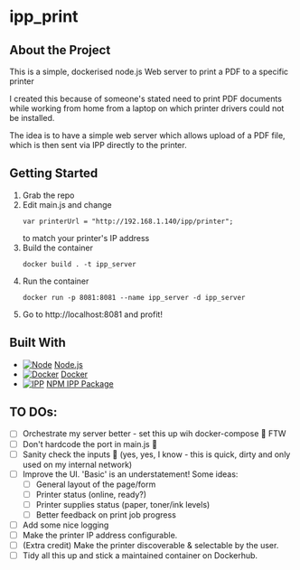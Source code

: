 # ipp_print
## About the Project

This is a simple, dockerised node.js Web server to print a PDF to a specific printer

I created this because of someone's stated need to print PDF documents while working from home from a laptop on which printer drivers could not be installed.

The idea is to have a simple web server which allows upload of a PDF file, which is then sent via IPP directly to the printer.

## Getting Started
1. Grab the repo
2. Edit main.js and change
    ```
    var printerUrl = "http://192.168.1.140/ipp/printer";
    ```
    to match your printer's IP address
3. Build the container
    ```
    docker build . -t ipp_server
    ```
4. Run the container
    ```
    docker run -p 8081:8081 --name ipp_server -d ipp_server
    ```
5. Go to http://localhost:8081 and profit!

## Built With
* [![Node][Node.js]][Node-url] [Node.js][Node-url]
* [![Docker][Docker]][Docker-url] [Docker][Docker-url]
* [![IPP][IPP]][IPP-url] [NPM IPP Package][IPP-url]

## TO DOs:
- [ ] Orchestrate my server better - set this up wih docker-compose :vertical_traffic_light: FTW
- [ ] Don't hardcode the port in main.js :shrug:
- [ ] Sanity check the inputs :closed_lock_with_key: (yes, yes, I know - this is quick, dirty and only used on my internal network)
- [ ] Improve the UI.  'Basic' is an understatement! Some ideas:
    - [ ] General layout of the page/form
    - [ ] Printer status (online, ready?)
    - [ ] Printer supplies status (paper, toner/ink levels)
    - [ ] Better feedback on print job progress
- [ ] Add some nice logging
- [ ] Make the printer IP address configurable.
- [ ] (Extra credit) Make the printer discoverable & selectable by the user.
- [ ] Tidy all this up and stick a maintained container on Dockerhub.

[Node.js]: https://nodejs.org/static/images/favicons/favicon.ico
[Docker]: https://www.docker.com/favicon.ico
[IPP]: https://static.npmjs.com/b0f1a8318363185cc2ea6a40ac23eeb2.png
[Node-url]: https://nodejs.org
[Docker-url]: https://www.docker.com
[IPP-url]: https://www.npmjs.com/package/ipp
